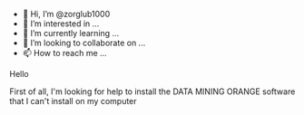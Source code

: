 - 👋 Hi, I’m @zorglub1000
- 👀 I’m interested in ...
- 🌱 I’m currently learning ...
- 💞️ I’m looking to collaborate on ...
- 📫 How to reach me ...

<!---
zorglub1000/zorglub1000 is a ✨ special ✨ repository because its `README.md` (this file) appears on your GitHub profile.
You can click the Preview link to take a look at your changes.
--->Hello 
First of all, I'm looking for help to install the DATA MINING ORANGE software that I can't install on my computer 
